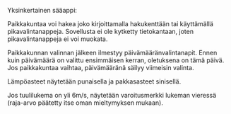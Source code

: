 Yksinkertainen sääappi:

Paikkakuntaa voi hakea joko kirjoittamalla hakukenttään tai käyttämällä pikavalintanappeja. Sovellusta ei ole kytketty tietokantaan, joten pikavalintanappeja ei voi muokata.

Paikkakunnan valinnan jälkeen ilmestyy päivämääränvalintanapit. Ennen kuin päivämäärä on valittu ensimmäisen kerran, oletuksena on tämä päivä. Jos paikkakuntaa vaihtaa, päivämääränä säilyy viimeisin valinta.

Lämpöasteet näytetään punaisella ja pakkasasteet sinisellä.

Jos tuulilukema on yli 6m/s, näytetään varoitusmerkki lukeman vieressä (raja-arvo päätetty itse oman mieltymyksen mukaan).
